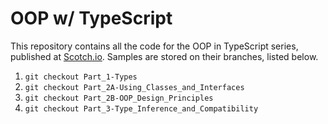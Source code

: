 # OOP w/ TypeScript

This repository contains all the code for the OOP in TypeScript series, published at [Scotch.io](http://scotch.io). Samples are stored on their branches, listed below.

1. `git checkout Part_1-Types`
2. `git checkout Part_2A-Using_Classes_and_Interfaces`
3. `git checkout Part_2B-OOP_Design_Principles`
4. `git checkout Part_3-Type_Inference_and_Compatibility`
